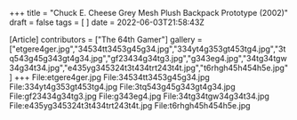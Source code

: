+++
title = "Chuck E. Cheese Grey Mesh Plush Backpack Prototype (2002)"
draft = false
tags = [ ]
date = 2022-06-03T21:58:43Z

[Article]
contributors = ["The 64th Gamer"]
gallery = ["etgere4ger.jpg","34534tt3453g45g34.jpg","334yt4g353gt453tg4.jpg","3tq543g45g343gt4g34.jpg","gf23434g34tg3.jpg","g343eg4.jpg","34tg34tgw34g34t34.jpg","e435yg345324t3t434trt243t4t.jpg","t6rhgh45h454h5e.jpg"]
+++
<gallery>
File:etgere4ger.jpg
File:34534tt3453g45g34.jpg
File:334yt4g353gt453tg4.jpg
File:3tq543g45g343gt4g34.jpg
File:gf23434g34tg3.jpg
File:g343eg4.jpg
File:34tg34tgw34g34t34.jpg
File:e435yg345324t3t434trt243t4t.jpg
File:t6rhgh45h454h5e.jpg
</gallery>
